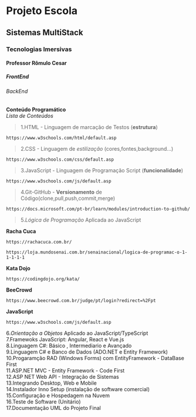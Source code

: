 <h1> Projeto Escola </h1>
<h2> Sistemas MultiStack </h2>
<h3> Tecnologias Imersivas </h3>
<h4> Professor Rômulo Cesar </h4>
<h5> FrontEnd </h5>
<h6> BackEnd </h6>

**Conteúdo Programático**<br>
*Lista de Conteúdos*
  
>1.HTML - Linguagem de marcação de Testos (**estrutura**)<br>
```
https://www.w3schools.com/html/default.asp  
```
>2.CSS - Linguagem de *estilização* (cores,fontes,background...)<br>
```
https://www.w3schools.com/css/default.asp
```
>3.JavaScript - Linguagem de Programação Script (**funcionalidade**)<br>
```
https://www.w3schools.com/js/default.asp
```  
>4.Git-GitHub - **Versionamento** de Código(clone,pull,push,commit,merge)<br>
```
https://docs.microsoft.com/pt-br/learn/modules/introduction-to-github/
```
>5.*Lógica de Programação* Aplicada ao JavaScript<br>

**Racha Cuca**
```
https://rachacuca.com.br/
```
```
https://loja.mundosenai.com.br/senainacional/logica-de-programac-o-1-1-1-1-1
```
**Kata Dojo**
```
https://codingdojo.org/kata/ 
```
**BeeCrowd**  
```
https://www.beecrowd.com.br/judge/pt/login?redirect=%2Fpt
```
**JavaScript**
```
https://www.w3schools.com/js/default.asp
```
6.*Orientação a Objetos* Aplicado ao JavaScript/TypeScript<br>
7.Framewoks JavaScript: Angular, React e Vue.js<br>
8.Linguagem C#: Básico , Intermediario e Avançado<br>
9.Linguagem C# e Banco de Dados (ADO.NET  e Entity Framework)<br>
10.Progaramção RAD (Windows Forms) com EntityFramework - DataBase First<br>
11.ASP.NET MVC - Entity Framework - Code First<br>
12.ASP NET Web API - Integração de Sistemas<br>
13.Integrando Desktop, Web e Mobile<br>
14.Instalador Inno Setup (instalação de software comercial)<br>
15.Configuração e Hospedagem na Nuvem<br>
16.Teste de Software (Unitário)<br>
17.Documentação UML do Projeto Final
